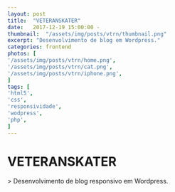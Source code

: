 ```yaml
---
layout: post
title:  "VETERANSKATER"
date:   2017-12-19 15:00:00 -
thumbnail:  "/assets/img/posts/vtrn/thumbnail.png"
excerpt: "Desenvolvimento de blog em Wordpress."
categories: frontend
photos: [
'/assets/img/posts/vtrn/home.png',
'/assets/img/posts/vtrn/cat.png',
'/assets/img/posts/vtrn/iphone.png',
]
tags: [
'html5',
'css',
'responsividade',
'wodpress',
'php',
]
---
```


<h1><b>VETERANSKATER</b></h1>
> Desenvolvimento de blog responsivo em Wordpress.
